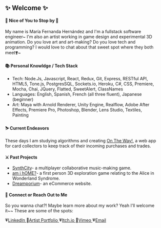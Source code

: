 ## ✨ Welcome ✨

#### 🌷 Nice of You to Stop by 🌷
My name is María Fernanda Hernández and I'm a fullstack software engineer~ I'm also an artist working in game design and experimental 3D animation. Do you love art and art-making? Do you love tech and programming? I would love to chat about that sweet spot where they both meet❣️~
<p></p>
<p></p>

#### 📚 Personal Knowldge / Tech Stack
<ul>
<li>Tech: Node.Js, Javascript, React, Redux, Git, Express, RESTful API, HTML5, Tone.js, PostgresSQL, Sockets.io, Heroku, C#, CSS, Premiere, Mocha, Chai, JQuery, Flatted, SweetAlert, ClassNames
<li>Languages: English, Spanish, French (all three fluent), Japanese (beginner)
<li>Art: Maya with Arnold Renderer, Unity Engine, Realflow, Adobe After Effects, Premiere Pro, Photoshop, Blender, Lens Studio, Textiles, Painting
</ul>

#### ⛷ Current Endeavors
These days I am studying algorithms and creating <a href= "https://github.com/mafer-mafer/otw">On The Way!</a>, a web app for card collectors to keep track of their incoming purchases and trades.
<p></p>
<p></p>

#### ⚔️ Past Projects
<ul>
<li>
<a href= "https://github.com/PIKACHU-PACK/synth-city">SynthCity</a>- a multiplayer collaborative music-making game.</li>
<li><a href= "https://github.com/mafer-mafer/amihome">am i hOME?</a>- a first person 3D exploration game relating to the Alice in Wonderland Syndrome.</li>
<li><a href= "https://github.com/sweet-dream-team/grace-shopper">Dreamporium</a>- an eCommerce website.</li>
</ul>

#### 💌 Connect or Reach Out to Me
So you wanna chat?! Maybe learn more about my work? Yeah I'll welcome it~~ These are some of the spots:
<p></p>

💗<a href= "https://www.linkedin.com/in/mafermafer/">LinkedIn </a>
💛<a href= "https://www.mariafernanda.space/">Artist Portfolio </a>
💗<a href= "https://maria-fernanda.itch.io/">Itch.io </a>
💛<a href= "https://vimeo.com/mariafernandaa">Vimeo </a>
💗<a href= "mariafernanda.space@gmail.com">Email </a>




<!--- 🌸 I’m currently working on creating my own portfolio site.
- 🌱 I’m currently learning ...
- 👯 I’m looking to collaborate on ...
- 🤔 I’m looking for help with ...
- 💬 Ask me about ...
- 📫 How to reach me: ...
- 😄 Pronouns: ...
- ⚡ Fun fact: ...
--->
